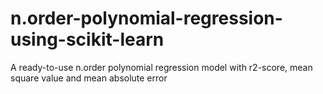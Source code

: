 # n.order-polynomial-regression-using-scikit-learn
A ready-to-use n.order polynomial regression model with r2-score, mean square value and mean absolute error
